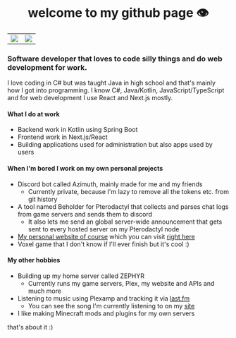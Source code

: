 <h1 align="center">welcome to my github page 👁️</h1>
<table align="center">
	<tr>
		<td>
			<img src="https://github-readme-stats-ruddy-rho-61.vercel.app/api?username=antoninvf&count_private=true&theme=merko" />
		</td>
		<td>
			<img src="https://github-readme-stats-ruddy-rho-61.vercel.app/api/top-langs?username=antoninvf&count_private=true&layout=compact&theme=merko" />
		</td>
	</tr>
</table>

### Software developer that loves to code silly things and do web development for work. 

I love coding in C# but was taught Java in high school and that's mainly how I got into programming. I know C#, Java/Kotlin, JavaScript/TypeScript and for web development I use React and Next.js mostly.
#### What I do at work
- Backend work in Kotlin using Spring Boot
- Frontend work in Next.js/React
- Building applications used for administration but also apps used by users

#### When I'm bored I work on my own personal projects
- Discord bot called Azimuth, mainly made for me and my friends
  - Currently private, because I'm lazy to remove all the tokens etc. from git history
- A tool named Beholder for Pterodactyl that collects and parses chat logs from game servers and sends them to discord
  - It also lets me send an global server-wide announcement that gets sent to every hosted server on my Pterodactyl node
- [My personal website of course](https://github.com/antoninvf/flwn.dev) which you can visit [right here](https://flwn.dev)
- Voxel game that I don't know if I'll ever finish but it's cool :)
 
 #### My other hobbies
- Building up my home server called ZEPHYR
  - Currently runs my game servers, Plex, my website and APIs and much more
- Listening to music using Plexamp and tracking it via [last.fm](https://www.last.fm/user/flowyan)
  - You can see the song I'm currently listening to on my [site](https://flwn.dev)
- I like making Minecraft mods and plugins for my own servers

that's about it :) 
